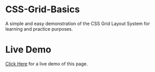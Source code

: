 # CSS-Grid-Basics
A simple and easy demonstration of the CSS Grid Layout System for learning and practice purposes.

# Live Demo
<a href="https://abdulbasit1993.github.io/CSS-Grid-Basics/">Click Here</a> for a live demo of this page.
